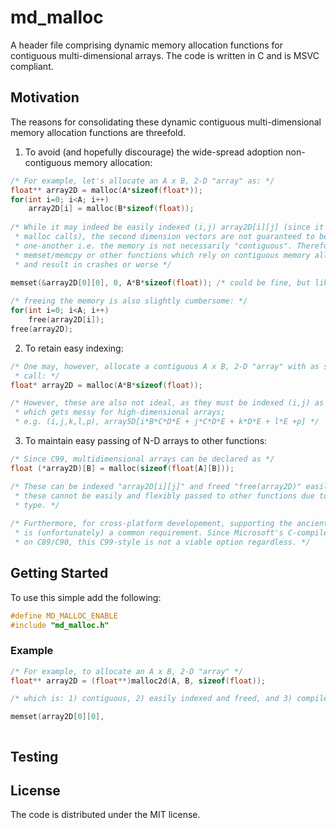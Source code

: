 # md_malloc

A header file comprising dynamic memory allocation functions for contiguous multi-dimensional arrays. The code is written in C and is MSVC compliant.

## Motivation

The reasons for consolidating these dynamic contiguous multi-dimensional memory allocation functions are threefold. 

1. To avoid (and hopefully discourage) the wide-spread adoption non-contiguous memory allocation:
```c
/* For example, let's allocate an A x B, 2-D "array" as: */
float** array2D = malloc(A*sizeof(float*));
for(int i=0; i<A; i++)
    array2D[i] = malloc(B*sizeof(float));
    
/* While it may indeed be easily indexed (i,j) array2D[i][j] (since it employs multiple 
 * malloc calls), the second dimension vectors are not guaranteed to be adjacent to 
 * one-another i.e. the memory is not necessarily "contiguous". Therefore, calls to 
 * memset/memcpy or other functions which rely on contiguous memory allocation may fail
 * and result in crashes or worse */
 
memset(&array2D[0][0], 0, A*B*sizeof(float)); /* could be fine, but likely not */

/* freeing the memory is also slightly cumbersome: */
for(int i=0; i<A; i++)
    free(array2D[i]);
free(array2D);
```

2. To retain easy indexing:
```c
/* One may, however, allocate a contiguous A x B, 2-D "array" with as single malloc 
 * call: */
float* array2D = malloc(A*B*sizeof(float));

/* However, these are also not ideal, as they must be indexed (i,j) as array2D[i*B+j], 
 * which gets messy for high-dimensional arrays; 
 * e.g. (i,j,k,l,p), array5D[i*B*C*D*E + j*C*D*E + k*D*E + l*E +p] */
```

3. To maintain easy passing of N-D arrays to other functions:
```c
/* Since C99, multidimensional arrays can be declared as */
float (*array2D)[B] = malloc(sizeof(float[A][B]));

/* These can be indexed "array2D[i][j]" and freed "free(array2D)" easily. However, 
 * these cannot be easily and flexibly passed to other functions due to the variable 
 * type. */
 
/* Furthermore, for cross-platform developement, supporting the ancient MSVC compiler
 * is (unfortunately) a common requirement. Since Microsoft's C-compiler is still based  
 * on C89/C90, this C99-style is not a viable option regardless. */
```


## Getting Started

To use this simple add the following:

```c
#define MD_MALLOC_ENABLE
#include "md_malloc.h"
```

### Example

```c
/* For example, to allocate an A x B, 2-D "array" */
float** array2D = (float**)malloc2d(A, B, sizeof(float));

/* which is: 1) contiguous, 2) easily indexed and freed, and 3) compiles with MSVC */

memset(array2D[0][0], 



```


## Testing


## License

The code is distributed under the MIT license.

